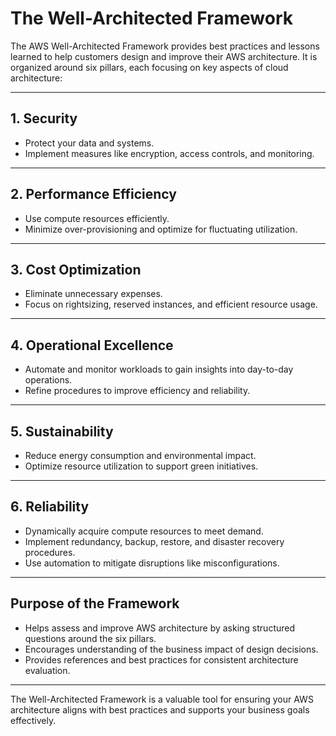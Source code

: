 # The Well-Architected Framework

The AWS Well-Architected Framework provides best practices and lessons learned to help customers design and improve their AWS architecture. It is organized around six pillars, each focusing on key aspects of cloud architecture:

---

## 1. Security

- Protect your data and systems.
- Implement measures like encryption, access controls, and monitoring.

---

## 2. Performance Efficiency

- Use compute resources efficiently.
- Minimize over-provisioning and optimize for fluctuating utilization.

---

## 3. Cost Optimization

- Eliminate unnecessary expenses.
- Focus on rightsizing, reserved instances, and efficient resource usage.

---

## 4. Operational Excellence

- Automate and monitor workloads to gain insights into day-to-day operations.
- Refine procedures to improve efficiency and reliability.

---

## 5. Sustainability

- Reduce energy consumption and environmental impact.
- Optimize resource utilization to support green initiatives.

---

## 6. Reliability

- Dynamically acquire compute resources to meet demand.
- Implement redundancy, backup, restore, and disaster recovery procedures.
- Use automation to mitigate disruptions like misconfigurations.

---

## Purpose of the Framework

- Helps assess and improve AWS architecture by asking structured questions around the six pillars.
- Encourages understanding of the business impact of design decisions.
- Provides references and best practices for consistent architecture evaluation.

---

The Well-Architected Framework is a valuable tool for ensuring your AWS architecture aligns with best practices and supports your business goals effectively.
